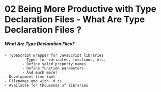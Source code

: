 # 02 Being More Productive with Type Declaration Files - What Are Type Declaration Files ?

##### What Are Type Declaration Files?
	- TypeScript wrapper for JavaScript libraries
			- Types for variables, functions, etc.
			- Define valid property names
			- Define function parameters
			- And much more!
	- Development-time tool
	- Filenames end with .d.ts
	- Available for thousands of libraries